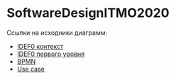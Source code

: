 # SoftwareDesignITMO2020

Ссылки на исходники диаграмм:

- [IDEF0 контекст](https://drive.google.com/file/d/1uIbe7n1Z39hX6cn6nJwlrLUnWKpjJyU0/view?usp=sharing)
- [IDEF0 первого уровня](https://drive.google.com/file/d/1S5Yn-9lpc9RGFz3FqvxHb3JGAxIYTV76/view?usp=sharing)
- [BPMN](https://app.lucidchart.com/invitations/accept/3b8aef3b-5e75-47a4-ad1d-b8e6dc45b0be)
- [Use case](https://app.lucidchart.com/invitations/accept/2c6376b6-c84d-4383-8e4c-30b6f0af470b)

